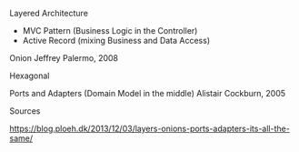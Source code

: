
Layered Architecture
- MVC Pattern (Business Logic in the Controller)
- Active Record (mixing Business and Data Access)

Onion
Jeffrey Palermo, 2008

Hexagonal 

Ports and Adapters (Domain Model in the middle)
Alistair Cockburn, 2005



Sources

https://blog.ploeh.dk/2013/12/03/layers-onions-ports-adapters-its-all-the-same/